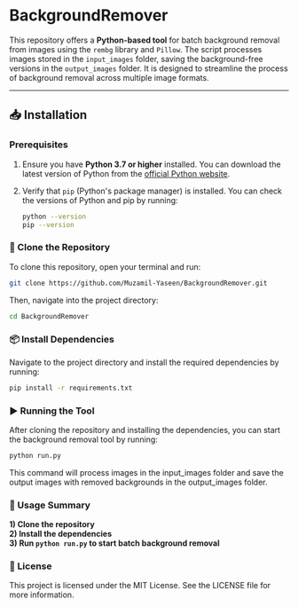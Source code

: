 # BackgroundRemover

This repository offers a **Python-based tool** for batch background removal from images using the `rembg` library and `Pillow`. The script processes images stored in the `input_images` folder, saving the background-free versions in the `output_images` folder. It is designed to streamline the process of background removal across multiple image formats.

---

## 📥 Installation

### Prerequisites

1. Ensure you have **Python 3.7 or higher** installed. You can download the latest version of Python from the [official Python website](https://www.python.org/downloads/).
2. Verify that `pip` (Python's package manager) is installed. You can check the versions of Python and pip by running:

   ```bash
   python --version
   pip --version
   ```
### 📂 Clone the Repository
To clone this repository, open your terminal and run:

```bash
git clone https://github.com/Muzamil-Yaseen/BackgroundRemover.git

```
Then, navigate into the project directory:

```bash
cd BackgroundRemover
```

### 📦 Install Dependencies
Navigate to the project directory and install the required dependencies by running:

```bash
pip install -r requirements.txt
```
### ▶️ Running the Tool
After cloning the repository and installing the dependencies, you can start the background removal tool by running:

```bash
python run.py
```
This command will process images in the input_images folder and save the output images with removed backgrounds in the output_images folder.

### 📝 Usage Summary

  **1) Clone the repository**  
  **2) Install the dependencies**  
  **3) Run `python run.py` to start batch background removal**

### 📄 License
This project is licensed under the MIT License. See the LICENSE file for more information.




